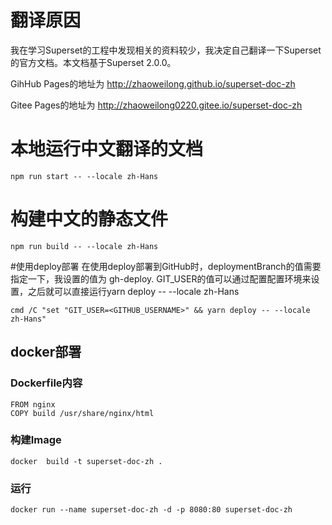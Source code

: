 <!--
Licensed to the Apache Software Foundation (ASF) under one
or more contributor license agreements.  See the NOTICE file
distributed with this work for additional information
regarding copyright ownership.  The ASF licenses this file
to you under the Apache License, Version 2.0 (the
"License"); you may not use this file except in compliance
with the License.  You may obtain a copy of the License at

  http://www.apache.org/licenses/LICENSE-2.0

Unless required by applicable law or agreed to in writing,
software distributed under the License is distributed on an
"AS IS" BASIS, WITHOUT WARRANTIES OR CONDITIONS OF ANY
KIND, either express or implied.  See the License for the
specific language governing permissions and limitations
under the License.
-->

# 翻译原因
我在学习Superset的工程中发现相关的资料较少，我决定自己翻译一下Superset的官方文档。本文档基于Superset 2.0.0。

GihHub Pages的地址为 http://zhaoweilong.github.io/superset-doc-zh

Gitee Pages的地址为 http://zhaoweilong0220.gitee.io/superset-doc-zh

# 本地运行中文翻译的文档
~~~
npm run start -- --locale zh-Hans
~~~
# 构建中文的静态文件
~~~
npm run build -- --locale zh-Hans
~~~

#使用deploy部署
在使用deploy部署到GitHub时，deploymentBranch的值需要指定一下，我设置的值为 gh-deploy. GIT_USER的值可以通过配置配置环境来设置，之后就可以直接运行yarn deploy -- --locale zh-Hans

~~~
cmd /C "set "GIT_USER=<GITHUB_USERNAME>" && yarn deploy -- --locale zh-Hans"
~~~
## docker部署
### Dockerfile内容
~~~
FROM nginx
COPY build /usr/share/nginx/html
~~~

###  构建Image
~~~
docker  build -t superset-doc-zh .
~~~


### 运行
~~~
docker run --name superset-doc-zh -d -p 8080:80 superset-doc-zh
~~~

